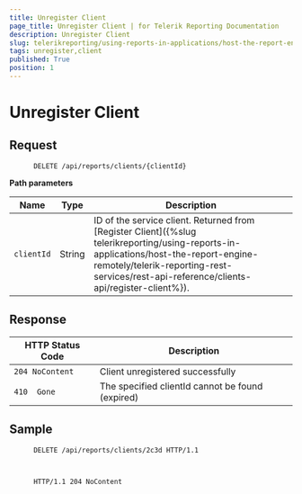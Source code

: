 ```yaml
---
title: Unregister Client
page_title: Unregister Client | for Telerik Reporting Documentation
description: Unregister Client
slug: telerikreporting/using-reports-in-applications/host-the-report-engine-remotely/telerik-reporting-rest-services/rest-api-reference/clients-api/unregister-client
tags: unregister,client
published: True
position: 1
---
```


# Unregister Client



## Request

    
          DELETE /api/reports/clients/{clientId}
        

__Path parameters__ 

| Name | Type | Description |
| ------ | ------ | ------ |
|`clientId`|String|ID of the service client. Returned from [Register Client]({%slug telerikreporting/using-reports-in-applications/host-the-report-engine-remotely/telerik-reporting-rest-services/rest-api-reference/clients-api/register-client%}).|

## Response

| HTTP Status Code | Description |
| ------ | ------ |
|`204 NoContent`|Client unregistered successfully|
|`410  Gone`|The specified clientId cannot be found (expired)|

## Sample

    
          DELETE /api/reports/clients/2c3d HTTP/1.1
        

    
          HTTP/1.1 204 NoContent
        


